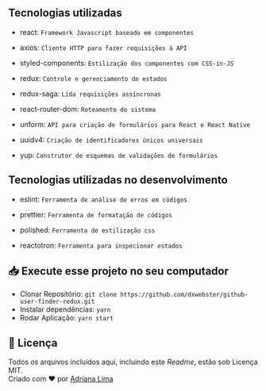 ## Tecnologias utilizadas

- react: `Framework Javascript baseado em componentes`

- axios: `Cliente HTTP para fazer requisições à API`

- styled-components: `Estilização dos componentes com CSS-in-JS`

- redux: `Controle e gerenciamento de estados`

- redux-saga: `Lida requisições assíncronas`

- react-router-dom: `Roteamento do sistema`

- unform: `API para criação de formulários para React e React Native`

- uuidv4: `Criação de identificadores únicos universais`

- yup: `Construtor de esquemas de validações de formulários`

## Tecnologias utilizadas no desenvolvimento

- eslint: `Ferramenta de análise de erros em códigos`

- prettier: `Ferramenta de formatação de códigos`

- polished: `Ferramenta de estilização css`

- reactotron: `Ferramenta para inspecionar estados`


## 📥 Execute esse projeto no seu computador

- Clonar Repositório: `git clone https://github.com/dxwebster/github-user-finder-redux.git`
- Instalar dependências: `yarn`
- Rodar Aplicação: `yarn start`

## 📕 Licença

Todos os arquivos incluídos aqui, incluindo este _Readme_, estão sob Licença MIT.<br>
Criado com ❤ por [Adriana Lima](https://github.com/dxwebster)
